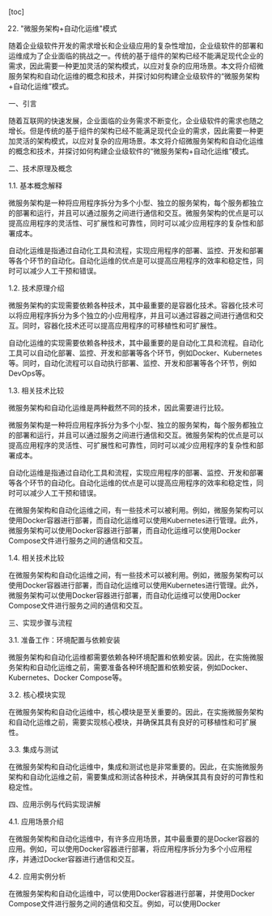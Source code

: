 
[toc]                    
                
                
22. "微服务架构+自动化运维"模式

随着企业级软件开发的需求增长和企业级应用的复杂性增加，企业级软件的部署和运维成为了企业面临的挑战之一。传统的基于组件的架构已经不能满足现代企业的需求，因此需要一种更加灵活的架构模式，以应对复杂的应用场景。本文将介绍微服务架构和自动化运维的概念和技术，并探讨如何构建企业级软件的“微服务架构+自动化运维”模式。

一、引言

随着互联网的快速发展，企业面临的业务需求不断变化，企业级软件的需求也随之增长。但是传统的基于组件的架构已经不能满足现代企业的需求，因此需要一种更加灵活的架构模式，以应对复杂的应用场景。本文将介绍微服务架构和自动化运维的概念和技术，并探讨如何构建企业级软件的“微服务架构+自动化运维”模式。

二、技术原理及概念

1.1. 基本概念解释

微服务架构是一种将应用程序拆分为多个小型、独立的服务架构，每个服务都独立的部署和运行，并且可以通过服务之间进行通信和交互。微服务架构的优点是可以提高应用程序的灵活性、可扩展性和可靠性，同时可以减少应用程序的复杂性和部署成本。

自动化运维是指通过自动化工具和流程，实现应用程序的部署、监控、开发和部署等各个环节的自动化。自动化运维的优点是可以提高应用程序的效率和稳定性，同时可以减少人工干预和错误。

1.2. 技术原理介绍

微服务架构的实现需要依赖各种技术，其中最重要的是容器化技术。容器化技术可以将应用程序拆分为多个独立的小应用程序，并且可以通过容器之间进行通信和交互。同时，容器化技术还可以提高应用程序的可移植性和可扩展性。

自动化运维的实现需要依赖各种技术，其中最重要的是自动化工具和流程。自动化工具可以自动化部署、监控、开发和部署等各个环节，例如Docker、Kubernetes等。同时，自动化流程可以自动执行部署、监控、开发和部署等各个环节，例如DevOps等。

1.3. 相关技术比较

微服务架构和自动化运维是两种截然不同的技术，因此需要进行比较。

微服务架构是一种将应用程序拆分为多个小型、独立的服务架构，每个服务都独立的部署和运行，并且可以通过服务之间进行通信和交互。微服务架构的优点是可以提高应用程序的灵活性、可扩展性和可靠性，同时可以减少应用程序的复杂性和部署成本。

自动化运维是指通过自动化工具和流程，实现应用程序的部署、监控、开发和部署等各个环节的自动化。自动化运维的优点是可以提高应用程序的效率和稳定性，同时可以减少人工干预和错误。

在微服务架构和自动化运维之间，有一些技术可以被利用。例如，微服务架构可以使用Docker容器进行部署，而自动化运维可以使用Kubernetes进行管理。此外，微服务架构可以使用Docker容器进行部署，而自动化运维可以使用Docker Compose文件进行服务之间的通信和交互。

1.4. 相关技术比较

在微服务架构和自动化运维之间，有一些技术可以被利用。例如，微服务架构可以使用Docker容器进行部署，而自动化运维可以使用Kubernetes进行管理。此外，微服务架构可以使用Docker容器进行部署，而自动化运维可以使用Docker Compose文件进行服务之间的通信和交互。

三、实现步骤与流程

3.1. 准备工作：环境配置与依赖安装

微服务架构和自动化运维都需要依赖各种环境配置和依赖安装。因此，在实施微服务架构和自动化运维之前，需要准备各种环境配置和依赖安装，例如Docker、Kubernetes、Docker Compose等。

3.2. 核心模块实现

在微服务架构和自动化运维中，核心模块是至关重要的。因此，在实施微服务架构和自动化运维之前，需要实现核心模块，并确保其具有良好的可移植性和可扩展性。

3.3. 集成与测试

在微服务架构和自动化运维中，集成和测试也是非常重要的。因此，在实施微服务架构和自动化运维之前，需要集成和测试各种技术，并确保其具有良好的可靠性和稳定性。

四、应用示例与代码实现讲解

4.1. 应用场景介绍

在微服务架构和自动化运维中，有许多应用场景，其中最重要的是Docker容器的应用。例如，可以使用Docker容器进行部署，将应用程序拆分为多个小应用程序，并通过Docker容器进行通信和交互。

4.2. 应用实例分析

在微服务架构和自动化运维中，可以使用Docker容器进行部署，并使用Docker Compose文件进行服务之间的通信和交互。例如，可以使用Docker

